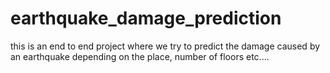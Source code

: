 # earthquake_damage_prediction
this is an end to end project where we try to predict the damage caused by an earthquake depending on the place, number of floors etc....
